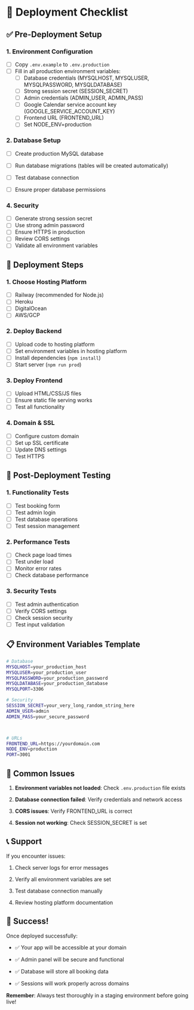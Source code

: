 # 🚀 Deployment Checklist

## ✅ Pre-Deployment Setup

### 1. Environment Configuration
- [ ] Copy `.env.example` to `.env.production`
- [ ] Fill in all production environment variables:
  - [ ] Database credentials (MYSQLHOST, MYSQLUSER, MYSQLPASSWORD, MYSQLDATABASE)
  - [ ] Strong session secret (SESSION_SECRET)
  - [ ] Admin credentials (ADMIN_USER, ADMIN_PASS)
  - [ ] Google Calendar service account key (GOOGLE_SERVICE_ACCOUNT_KEY)
  - [ ] Frontend URL (FRONTEND_URL)
  - [ ] Set NODE_ENV=production

### 2. Database Setup
- [ ] Create production MySQL database
- [ ] Run database migrations (tables will be created automatically)
- [ ] Test database connection
- [ ] Ensure proper database permissions



### 4. Security
- [ ] Generate strong session secret
- [ ] Use strong admin password
- [ ] Ensure HTTPS in production
- [ ] Review CORS settings
- [ ] Validate all environment variables

## 🚀 Deployment Steps

### 1. Choose Hosting Platform
- [ ] Railway (recommended for Node.js)
- [ ] Heroku
- [ ] DigitalOcean
- [ ] AWS/GCP

### 2. Deploy Backend
- [ ] Upload code to hosting platform
- [ ] Set environment variables in hosting platform
- [ ] Install dependencies (`npm install`)
- [ ] Start server (`npm run prod`)

### 3. Deploy Frontend
- [ ] Upload HTML/CSS/JS files
- [ ] Ensure static file serving works
- [ ] Test all functionality

### 4. Domain & SSL
- [ ] Configure custom domain
- [ ] Set up SSL certificate
- [ ] Update DNS settings
- [ ] Test HTTPS

## 🧪 Post-Deployment Testing

### 1. Functionality Tests
- [ ] Test booking form
- [ ] Test admin login
- [ ] Test database operations
- [ ] Test session management

### 2. Performance Tests
- [ ] Check page load times
- [ ] Test under load
- [ ] Monitor error rates
- [ ] Check database performance

### 3. Security Tests
- [ ] Test admin authentication
- [ ] Verify CORS settings
- [ ] Check session security
- [ ] Test input validation

## 📋 Environment Variables Template

```bash
# Database
MYSQLHOST=your_production_host
MYSQLUSER=your_production_user
MYSQLPASSWORD=your_production_password
MYSQLDATABASE=your_production_database
MYSQLPORT=3306

# Security
SESSION_SECRET=your_very_long_random_string_here
ADMIN_USER=admin
ADMIN_PASS=your_secure_password



# URLs
FRONTEND_URL=https://yourdomain.com
NODE_ENV=production
PORT=3001
```

## 🚨 Common Issues

1. **Environment variables not loaded**: Check `.env.production` file exists
2. **Database connection failed**: Verify credentials and network access

4. **CORS issues**: Verify FRONTEND_URL is correct
5. **Session not working**: Check SESSION_SECRET is set

## 📞 Support

If you encounter issues:
1. Check server logs for error messages
2. Verify all environment variables are set
3. Test database connection manually

5. Review hosting platform documentation

## 🎉 Success!

Once deployed successfully:
- ✅ Your app will be accessible at your domain

- ✅ Admin panel will be secure and functional
- ✅ Database will store all booking data
- ✅ Sessions will work properly across domains

**Remember**: Always test thoroughly in a staging environment before going live!
